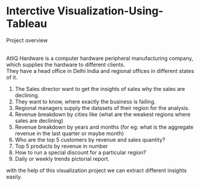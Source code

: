 # Interctive Visualization-Using-Tableau

Project overview

<br/>AtliQ Hardware is a computer hardware peripheral manufacturing company, which supplies the hardware to different clients.<br/>They have a head office in Delhi India and regional offices in different states of it.
1.	The Sales director want to get the insights of sales why the sales are declining.
2.	They want to know, where exactly the business is failing.
3.	Regional managers supply the datasets of their region for the analysis.
4.	Revenue breakdown by cities like (what are the weakest regions where sales are declining) 
5.	Revenue breakdown by years and months (for eg: what is the aggregate revenue in the last quarter or maybe month)
6.	Who are the top 5 customers by revenue and sales quantity?
7.	Top 5 products by revenue in number
8.	How to run a special discount for a particular region?	
9.	Daily or weekly trends pictorial report.


with the help of this visualization project we can extract different insights easily.
